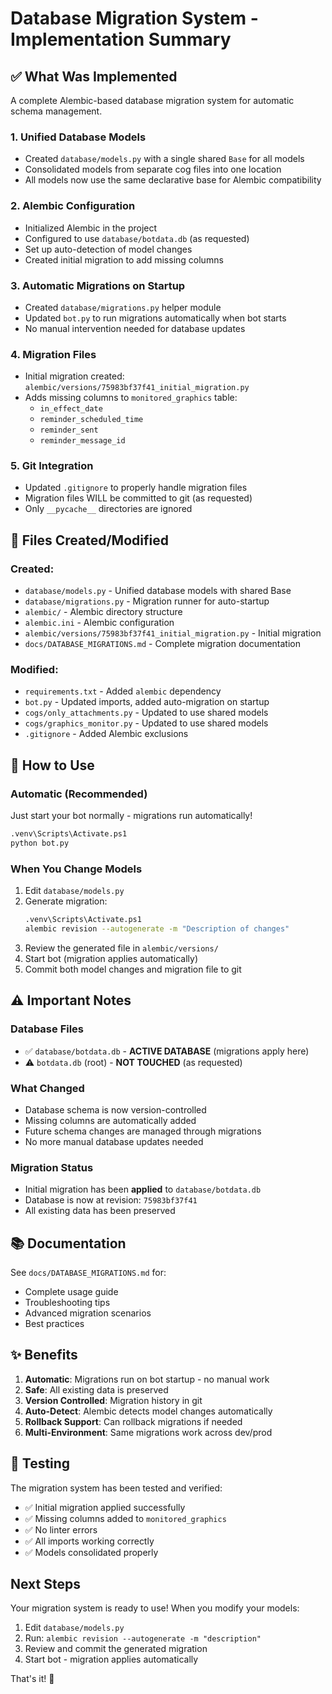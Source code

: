 # Database Migration System - Implementation Summary

## ✅ What Was Implemented

A complete Alembic-based database migration system for automatic schema management.

### 1. **Unified Database Models** 
- Created `database/models.py` with a single shared `Base` for all models
- Consolidated models from separate cog files into one location
- All models now use the same declarative base for Alembic compatibility

### 2. **Alembic Configuration**
- Initialized Alembic in the project
- Configured to use `database/botdata.db` (as requested)
- Set up auto-detection of model changes
- Created initial migration to add missing columns

### 3. **Automatic Migrations on Startup**
- Created `database/migrations.py` helper module
- Updated `bot.py` to run migrations automatically when bot starts
- No manual intervention needed for database updates

### 4. **Migration Files**
- Initial migration created: `alembic/versions/75983bf37f41_initial_migration.py`
- Adds missing columns to `monitored_graphics` table:
  - `in_effect_date`
  - `reminder_scheduled_time`
  - `reminder_sent`
  - `reminder_message_id`

### 5. **Git Integration**
- Updated `.gitignore` to properly handle migration files
- Migration files WILL be committed to git (as requested)
- Only `__pycache__` directories are ignored

## 📁 Files Created/Modified

### Created:
- `database/models.py` - Unified database models with shared Base
- `database/migrations.py` - Migration runner for auto-startup
- `alembic/` - Alembic directory structure
- `alembic.ini` - Alembic configuration
- `alembic/versions/75983bf37f41_initial_migration.py` - Initial migration
- `docs/DATABASE_MIGRATIONS.md` - Complete migration documentation

### Modified:
- `requirements.txt` - Added `alembic` dependency
- `bot.py` - Updated imports, added auto-migration on startup
- `cogs/only_attachments.py` - Updated to use shared models
- `cogs/graphics_monitor.py` - Updated to use shared models
- `.gitignore` - Added Alembic exclusions

## 🚀 How to Use

### Automatic (Recommended)
Just start your bot normally - migrations run automatically!

```bash
.venv\Scripts\Activate.ps1
python bot.py
```

### When You Change Models
1. Edit `database/models.py`
2. Generate migration:
   ```bash
   .venv\Scripts\Activate.ps1
   alembic revision --autogenerate -m "Description of changes"
   ```
3. Review the generated file in `alembic/versions/`
4. Start bot (migration applies automatically)
5. Commit both model changes and migration file to git

## ⚠️ Important Notes

### Database Files
- ✅ `database/botdata.db` - **ACTIVE DATABASE** (migrations apply here)
- ⚠️ `botdata.db` (root) - **NOT TOUCHED** (as requested)

### What Changed
- Database schema is now version-controlled
- Missing columns are automatically added
- Future schema changes are managed through migrations
- No more manual database updates needed

### Migration Status
- Initial migration has been **applied** to `database/botdata.db`
- Database is now at revision: `75983bf37f41`
- All existing data has been preserved

## 📚 Documentation

See `docs/DATABASE_MIGRATIONS.md` for:
- Complete usage guide
- Troubleshooting tips
- Advanced migration scenarios
- Best practices

## ✨ Benefits

1. **Automatic**: Migrations run on bot startup - no manual work
2. **Safe**: All existing data is preserved
3. **Version Controlled**: Migration history in git
4. **Auto-Detect**: Alembic detects model changes automatically
5. **Rollback Support**: Can rollback migrations if needed
6. **Multi-Environment**: Same migrations work across dev/prod

## 🧪 Testing

The migration system has been tested and verified:
- ✅ Initial migration applied successfully
- ✅ Missing columns added to `monitored_graphics`
- ✅ No linter errors
- ✅ All imports working correctly
- ✅ Models consolidated properly

## Next Steps

Your migration system is ready to use! When you modify your models:

1. Edit `database/models.py`
2. Run: `alembic revision --autogenerate -m "description"`
3. Review and commit the generated migration
4. Start bot - migration applies automatically

That's it! 🎉

